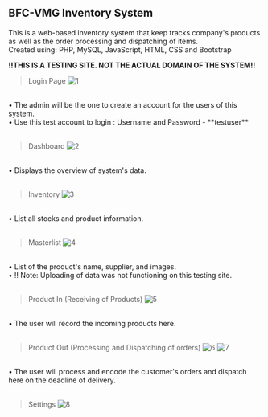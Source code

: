 ## BFC-VMG Inventory System

This is a web-based inventory system that keep tracks company's products as well as the order processing and dispatching of items.
<br>
Created using: PHP, MySQL, JavaScript, HTML, CSS and Bootstrap

**!!THIS IS A TESTING SITE. NOT THE ACTUAL DOMAIN OF THE SYSTEM!!**
<br>

>Login Page
![1](https://github.com/paofrencillo/bfc-inventory-system/assets/66950460/740cf60e-3b48-46b4-87c8-b4d6fedbda79)
<br>
• The admin will be the one to create an account for the users of this system.
<br>
• Use this test account to login : Username and Password - **testuser**

<br>
<br>

>Dashboard
![2](https://github.com/paofrencillo/bfc-inventory-system/assets/66950460/97cda47e-39de-465f-9f98-8a5296f8924b)
<br>
• Displays the overview of system's data.

<br>
<br>

>Inventory
![3](https://github.com/paofrencillo/bfc-inventory-system/assets/66950460/635c5ed9-2149-479a-bba2-a5494b246ba3)
<br>
• List all stocks and product information.

<br>
<br>

>Masterlist
![4](https://github.com/paofrencillo/bfc-inventory-system/assets/66950460/4dc92bf1-3edd-412d-a7c7-3e70aa952cc9)
<br>
• List of the product's name, supplier, and images.
<br>
• !! Note: Uploading of data was not functioning on this testing site.

<br>
<br>

>Product In (Receiving of Products)
![5](https://github.com/paofrencillo/bfc-inventory-system/assets/66950460/3def4edf-ff41-4e5b-ae79-a6cdb3967a69)
<br>
• The user will record the incoming products here.

<br>
<br>

>Product Out (Processing and Dispatching of orders)
![6](https://github.com/paofrencillo/bfc-inventory-system/assets/66950460/d0d668e4-fe96-42f9-8e07-3062ab024a64)
![7](https://github.com/paofrencillo/bfc-inventory-system/assets/66950460/74e89851-9e80-40b4-9a5f-794eaa6114d6)
<br>
• The user will process and encode the customer's orders and dispatch here on the deadline of delivery.

<br>
<br>

>Settings
![8](https://github.com/paofrencillo/bfc-inventory-system/assets/66950460/f6f75162-ae84-44a4-9793-c99447cddc8a)



